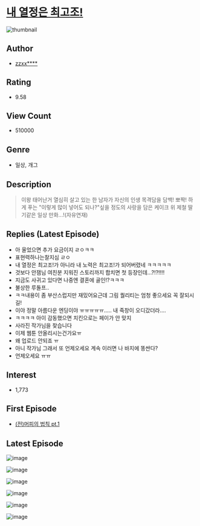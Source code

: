 # [내 열정은 최고조!](https://comic.naver.com/bestChallenge/list?titleId=696711)
![thumbnail](https://image-comic.pstatic.net/user_contents_data/challenge_comic/2022/05/05/310309/thumbnail_202x164eee4b412_7237_42e0_bf88_260da15b418c_00001714.JPEG)

## Author
- [zzxx****](https://comic.naver.com/artistTitle?id=310309)

## Rating
- 9.58

## View Count
- 510000

## Genre
- 일상, 개그

## Description
> 이왕 태어난거 열심히 살고 있는 한 남자가 자신의 인생 목격담을 담백! 뽀짝! 하게 푸는 "이렇게 많이 넣어도 되나?"싶을 정도의 사랑을 담은 케이크 위 제철 딸기같은 일상 만화...!(자유연재)

## Replies (Latest Episode)
- 아 울었으면 추가 요금이지 ㄹㅇㅋㅋ
- 표현력하나는찰지심 ㄹㅇ
- 내 열정은 최고조!가 아니라 내 노력은 최고조!가 되어버렸네 ㅋㅋㅋㅋㅋ
- 것보다 안잼님 여친분 지워진 스토리까지 합치면 첫 등장인데...?!?!!!!
- 지금도 사귀고 있다면 나중엔 결혼에 골인!?ㅋㅋㅋ
- 불상한 루돌프..
- ㅋㅋ내용이 좀 부산스럽지만 재밌어요근데 그림 퀄리티는 엄청 좋으세요 꼭 잘되시길!
- 이야 정말 아름다운 엔딩이야 ㅠㅠㅠㅠㅠ..... 내 죽창이 오디갔더라....
- ㅋㅋㅋㅋ 아이 감동했으면 치킨으로는 페이가 안 맞지
- 사라진 작가님을 찾습니다
- 이제 웹툰 안올리시는건가요ㅠ
- 왜 업로드 안되죠 ㅠ
- 아니 작가님 그래서 또 언제오세요 계속 이러면 나 바지에 똥싼다?
- 언제오세요 ㅠㅠ

## Interest
- 1,773

## First Episode
- [(전)머피의 법칙 pt.1](https://comic.naver.com/bestChallenge/detail?titleId=696711&no=11)

## Latest Episode
![image](https://image-comic.pstatic.net/user_contents_data/challenge_comic/2022/07/31/310309/upload_3487246496669250615.jpeg)

![image](https://image-comic.pstatic.net/user_contents_data/challenge_comic/2022/07/31/310309/upload_7234580242351141938.jpeg)

![image](https://image-comic.pstatic.net/user_contents_data/challenge_comic/2022/07/31/310309/upload_3546924693588436324.jpeg)

![image](https://image-comic.pstatic.net/user_contents_data/challenge_comic/2022/07/31/310309/upload_3905572174440719969.jpeg)

![image](https://image-comic.pstatic.net/user_contents_data/challenge_comic/2022/07/31/310309/upload_7149295501939204709.jpeg)

![image](https://image-comic.pstatic.net/user_contents_data/challenge_comic/2022/07/31/310309/upload_7161396734729806641.jpeg)
